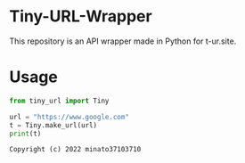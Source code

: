 # Tiny-URL-Wrapper
This repository is an API wrapper made in Python for t-ur.site.

# Usage
```python
from tiny_url import Tiny

url = "https://www.google.com"
t = Tiny.make_url(url)
print(t)
```

`Copyright (c) 2022 minato37103710`
